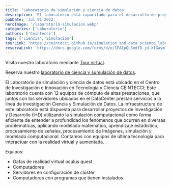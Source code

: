 ```yaml
---
title: 'Laboratorio de simulación y ciencia de datos'
description: 'El laboratorio está capacitado para el desarrollo de proyectos de investigación a través de la simulación computacional.'
pubDate: 'Jul 01 2022'
heroImage: '/laboratorio-simulacion.webp'
categories: ['Laboratorio']
authors: ['Ceintecci']
tags: ['Ciencia','Simulación']
tourLink: 'https://ceintecci.github.io/simulation_and_data_science_laboratory_virtual_tour/'
reservaLink: 'https://docs.google.com/forms/d/e/1FAIpQLSedfD-jd-X1GaymIM5Ajfbj5Rr2ljrBgQel1Zh9jZelPj5GQg/viewform'
---
```



Visita nuestro laboratorio mediante <a href="https://ceintecci.github.io/simulation_and_data_science_laboratory_virtual_tour/" target="_blank"> Tour virtual</a>.

Reserva nuestro <a href="https://docs.google.com/forms/d/e/1FAIpQLSedfD-jd-X1GaymIM5Ajfbj5Rr2ljrBgQel1Zh9jZelPj5GQg/viewform" target="_blank"> laboratorio de ciencia y sumulación de datos</a>.

El Laboratorio de simulación y ciencia de datos está ubicado en el Centro de Investigación e Innovación en Tecnología y Ciencia CEINTECCI; Este laboratorio cuenta con 12 equipos de cómputo de altas prestaciones, que juntos con los servidores ubicados en el DataCenter prestan servicios a la línea de investigación Ciencia y Simulación de Datos. La infraestructura de este laboratorio está dispuesta para desarrollar proyectos de Investigación y Desarrollo (I+D) utilizando la simulación computacional como forma eficiente de entender a profundidad los fenómenos que ocurren en diversas problemáticas, aplicando modelado matemático, aprendizaje estadístico, procesamiento de señales, procesamiento de Imágenes, simulación y modelado computacional. Contamos con equipos de última tecnología para interactuar con la realidad virtual y aumentada.

Equipos:
-	Gafas de realidad virtual oculus quest
-	Computadores 
-	Servidores en configuración de clúster 
-	Computadores con programas que tienen instalados.
